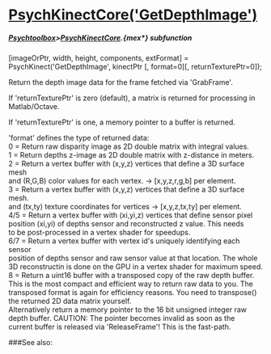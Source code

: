 # [PsychKinectCore('GetDepthImage')](PsychKinectCore-GetDepthImage) 
##### [Psychtoolbox](Psychtoolbox)>[PsychKinectCore](PsychKinectCore).{mex*} subfunction

[imageOrPtr, width, height, components, extFormat] = PsychKinect('GetDepthImage', kinectPtr [, format=0][, returnTexturePtr=0]);

Return the depth image data for the frame fetched via 'GrabFrame'.  
  
If 'returnTexturePtr' is zero (default), a matrix is returned for processing in  
Matlab/Octave.  
  
If 'returnTexturePtr' is one, a memory pointer to a buffer is returned.  
  
'format' defines the type of returned data:  
0 = Return raw disparity image as 2D double matrix with integral values.  
1 = Return depths z-image as 2D double matrix with z-distance in meters.  
2 = Return a vertex buffer with (x,y,z) vertices that define a 3D surface mesh  
    and (R,G,B) color values for each vertex. -\> [x,y,z,r,g,b] per element.  
3 = Return a vertex buffer with (x,y,z) vertices that define a 3D surface mesh.  
    and (tx,ty) texture coordinates for vertices -\> [x,y,z,tx,ty] per element.  
4/5 = Return a vertex buffer with (xi,yi,z) vertices that define sensor pixel  
      position (xi,yi) of depths sensor and reconstructed z value. This needs  
      to be post-processed in a vertex shader for speedups.  
6/7 = Return a vertex buffer with vertex id's uniquely identifying each sensor   
      position of depths sensor and raw sensor value at that location. The whole  
      3D reconstructin is done on the GPU in a vertex shader for maximum speed.  
8   = Return a uint16 buffer with a transposed copy of the raw depth buffer.  
      This is the most compact and efficient way to return raw data to you. The  
      transposed format is again for efficiency reasons. You need to transpose()  
      the returned 2D data matrix yourself.  
      Alternatively return a memory pointer to the 16 bit unsigned integer raw  
      depth buffer. CAUTION: The pointer becomes invalid as soon as the  
      current buffer is released via 'ReleaseFrame'! This is the fast-path.  
        
  
  


###See also:

